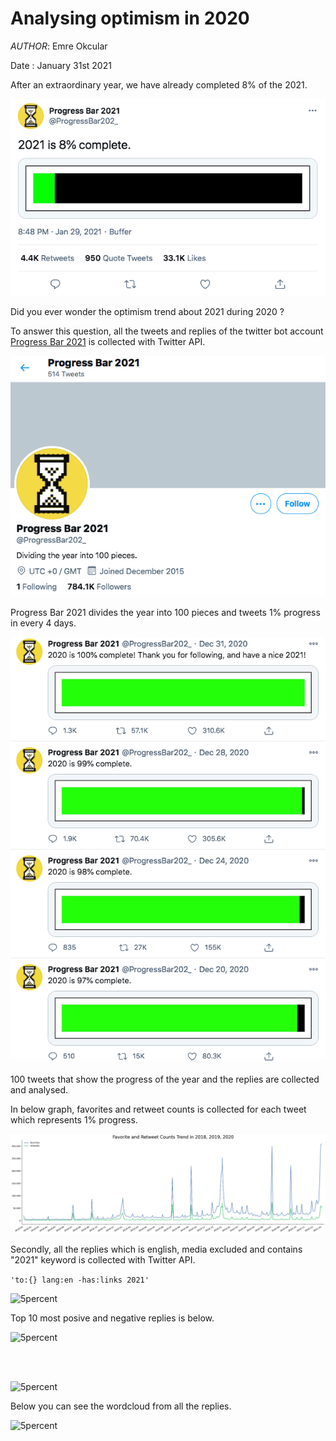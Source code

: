 # Analysing optimism in 2020

*AUTHOR*: Emre Okcular

Date : January 31st 2021

After an extraordinary year, we have already completed 8% of the 2021.

![5percent](/resources/5percent_progress_bar.png)

Did you ever wonder the optimism trend about 2021 during 2020 ?

To answer this question, all the tweets and replies of the twitter bot account [Progress Bar 2021](https://twitter.com/ProgressBar202_) is collected with Twitter API.

![5percent](/resources/profile.png)

Progress Bar 2021 divides the year into 100 pieces and tweets 1% progress in every 4 days.

![5percent](/resources/timeline.png)

100 tweets that show the progress of the year and the replies are collected and analysed.

In below graph, favorites and retweet counts is collected for each tweet which represents 1% progress.

![5percent](/resources/trend.png)

Secondly, all the replies which is english, media excluded and contains "2021" keyword is collected with Twitter API.

```'to:{} lang:en -has:links 2021'```

![5percent](/resources/sentiment.png)

Top 10 most posive and negative replies is below.

![5percent](/resources/positives.png)

<br>
<br>

![5percent](/resources/negatives.png)

Below you can see the wordcloud from all the replies.

![5percent](/resources/wordcloud.png)
